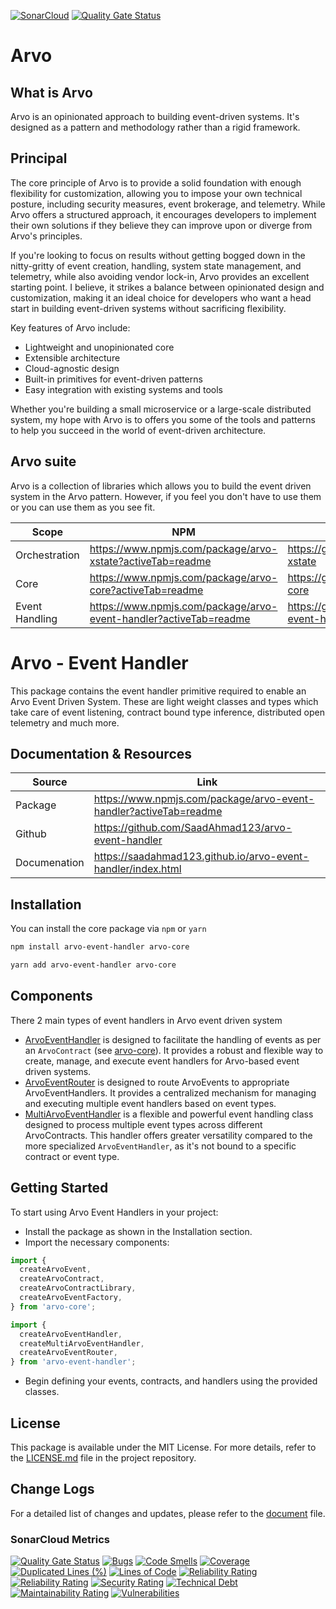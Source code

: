 [![SonarCloud](https://sonarcloud.io/images/project_badges/sonarcloud-white.svg)](https://sonarcloud.io/summary/new_code?id=SaadAhmad123_arvo-event-handler)
[![Quality Gate Status](https://sonarcloud.io/api/project_badges/measure?project=SaadAhmad123_arvo-event-handler&metric=alert_status)](https://sonarcloud.io/summary/new_code?id=SaadAhmad123_arvo-event-handler)
# Arvo

## What is Arvo

Arvo is an opinionated approach to building event-driven systems. It's designed as a pattern and methodology rather than a rigid framework.

## Principal

The core principle of Arvo is to provide a solid foundation with enough flexibility for customization, allowing you to impose your own technical posture, including security measures, event brokerage, and telemetry. While Arvo offers a structured approach, it encourages developers to implement their own solutions if they believe they can improve upon or diverge from Arvo's principles.

If you're looking to focus on results without getting bogged down in the nitty-gritty of event creation, handling, system state management, and telemetry, while also avoiding vendor lock-in, Arvo provides an excellent starting point. I believe, it strikes a balance between opinionated design and customization, making it an ideal choice for developers who want a head start in building event-driven systems without sacrificing flexibility.

Key features of Arvo include:

- Lightweight and unopinionated core
- Extensible architecture
- Cloud-agnostic design
- Built-in primitives for event-driven patterns
- Easy integration with existing systems and tools

Whether you're building a small microservice or a large-scale distributed system, my hope with Arvo is to offers you some of the tools and patterns to help you succeed in the world of event-driven architecture.

## Arvo suite

Arvo is a collection of libraries which allows you to build the event driven system in the Arvo pattern. However, if you feel you don't have to use them or you can use them as you see fit.

| Scope          | NPM                                                               | Github                                             | Documentation                                                |
| -------------- | ----------------------------------------------------------------- | -------------------------------------------------- | ------------------------------------------------------------ |
| Orchestration  | https://www.npmjs.com/package/arvo-xstate?activeTab=readme        | https://github.com/SaadAhmad123/arvo-xstate        | https://saadahmad123.github.io/arvo-xstate/index.html        |
| Core           | https://www.npmjs.com/package/arvo-core?activeTab=readme          | https://github.com/SaadAhmad123/arvo-core          | https://saadahmad123.github.io/arvo-core/index.html          |
| Event Handling | https://www.npmjs.com/package/arvo-event-handler?activeTab=readme | https://github.com/SaadAhmad123/arvo-event-handler | https://saadahmad123.github.io/arvo-event-handler/index.html |

# Arvo - Event Handler

This package contains the event handler primitive required to enable an Arvo Event Driven System. These are light weight classes and types which take care of event listening, contract bound type inference, distributed open telemetry and much more.

## Documentation & Resources

| Source       | Link                                                              |
| ------------ | ----------------------------------------------------------------- |
| Package      | https://www.npmjs.com/package/arvo-event-handler?activeTab=readme |
| Github       | https://github.com/SaadAhmad123/arvo-event-handler                |
| Documenation | https://saadahmad123.github.io/arvo-event-handler/index.html      |

## Installation

You can install the core package via `npm` or `yarn`

```bash
npm install arvo-event-handler arvo-core
```

```bash
yarn add arvo-event-handler arvo-core
```

## Components

There 2 main types of event handlers in Arvo event driven system

- [ArvoEventHandler](src/ArvoEventHandler/README.md) is designed to facilitate the handling of events as per an `ArvoContract` (see [arvo-core](https://saadahmad123.github.io/arvo-core/documents/ArvoContract.html)). It provides a robust and flexible way to create, manage, and execute event handlers for Arvo-based event driven systems.
- [ArvoEventRouter](src/ArvoEventRouter/README.md) is designed to route ArvoEvents to appropriate ArvoEventHandlers. It provides a centralized mechanism for managing and executing multiple event handlers based on event types.
- [MultiArvoEventHandler](src/MultiArvoEventHandler/README.md) is a flexible and powerful event handling class designed to process multiple event types across different ArvoContracts. This handler offers greater versatility compared to the more specialized `ArvoEventHandler`, as it's not bound to a specific contract or event type.

## Getting Started

To start using Arvo Event Handlers in your project:

- Install the package as shown in the Installation section.
- Import the necessary components:

```javascript
import {
  createArvoEvent,
  createArvoContract,
  createArvoContractLibrary,
  createArvoEventFactory,
} from 'arvo-core';

import {
  createArvoEventHandler,
  createMultiArvoEventHandler,
  createArvoEventRouter,
} from 'arvo-event-handler';
```

- Begin defining your events, contracts, and handlers using the provided classes.

## License

This package is available under the MIT License. For more details, refer to the [LICENSE.md](LICENSE.md) file in the project repository.

## Change Logs

For a detailed list of changes and updates, please refer to the [document](CHANGELOG.md) file.

### SonarCloud Metrics

[![Quality Gate Status](https://sonarcloud.io/api/project_badges/measure?project=SaadAhmad123_arvo-event-handler&metric=alert_status)](https://sonarcloud.io/summary/new_code?id=SaadAhmad123_arvo-event-handler)
[![Bugs](https://sonarcloud.io/api/project_badges/measure?project=SaadAhmad123_arvo-event-handler&metric=bugs)](https://sonarcloud.io/summary/new_code?id=SaadAhmad123_arvo-event-handler)
[![Code Smells](https://sonarcloud.io/api/project_badges/measure?project=SaadAhmad123_arvo-event-handler&metric=code_smells)](https://sonarcloud.io/summary/new_code?id=SaadAhmad123_arvo-event-handler)
[![Coverage](https://sonarcloud.io/api/project_badges/measure?project=SaadAhmad123_arvo-event-handler&metric=coverage)](https://sonarcloud.io/summary/new_code?id=SaadAhmad123_arvo-event-handler)
[![Duplicated Lines (%)](https://sonarcloud.io/api/project_badges/measure?project=SaadAhmad123_arvo-event-handler&metric=duplicated_lines_density)](https://sonarcloud.io/summary/new_code?id=SaadAhmad123_arvo-event-handler)
[![Lines of Code](https://sonarcloud.io/api/project_badges/measure?project=SaadAhmad123_arvo-event-handler&metric=ncloc)](https://sonarcloud.io/summary/new_code?id=SaadAhmad123_arvo-event-handler)
[![Reliability Rating](https://sonarcloud.io/api/project_badges/measure?project=SaadAhmad123_arvo-event-handler&metric=reliability_rating)](https://sonarcloud.io/summary/new_code?id=SaadAhmad123_arvo-event-handler)
[![Reliability Rating](https://sonarcloud.io/api/project_badges/measure?project=SaadAhmad123_arvo-event-handler&metric=reliability_rating)](https://sonarcloud.io/summary/new_code?id=SaadAhmad123_arvo-event-handler)
[![Security Rating](https://sonarcloud.io/api/project_badges/measure?project=SaadAhmad123_arvo-event-handler&metric=security_rating)](https://sonarcloud.io/summary/new_code?id=SaadAhmad123_arvo-event-handler)
[![Technical Debt](https://sonarcloud.io/api/project_badges/measure?project=SaadAhmad123_arvo-event-handler&metric=sqale_index)](https://sonarcloud.io/summary/new_code?id=SaadAhmad123_arvo-event-handler)
[![Maintainability Rating](https://sonarcloud.io/api/project_badges/measure?project=SaadAhmad123_arvo-event-handler&metric=sqale_rating)](https://sonarcloud.io/summary/new_code?id=SaadAhmad123_arvo-event-handler)
[![Vulnerabilities](https://sonarcloud.io/api/project_badges/measure?project=SaadAhmad123_arvo-event-handler&metric=vulnerabilities)](https://sonarcloud.io/summary/new_code?id=SaadAhmad123_arvo-event-handler)
